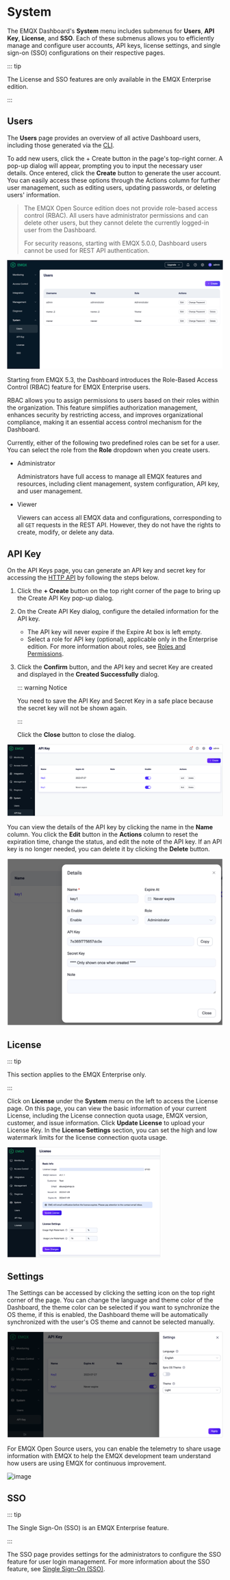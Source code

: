 # System

The EMQX Dashboard's **System** menu includes submenus for **Users**, **API Key**, **License**, and **SSO**. Each of these submenus allows you to efficiently manage and configure user accounts, API keys, license settings, and single sign-on (SSO) configurations on their respective pages.

::: tip

The License and SSO features are only available in the EMQX Enterprise edition.

:::

## Users

The **Users** page provides an overview of all active Dashboard users, including those generated via the [CLI](../admin/cli.md).

To add new users, click the + Create button in the page's top-right corner. A pop-up dialog will appear, prompting you to input the necessary user details. Once entered, click the **Create** button to generate the user account. You can easily access these options through the Actions column for further user management, such as editing users, updating passwords, or deleting users' information.

> The EMQX Open Source edition does not provide role-based access control (RBAC). All users have administrator permissions and can delete other users, but they cannot delete the currently logged-in user from the Dashboard.
>
> For security reasons, starting with EMQX 5.0.0, Dashboard users cannot be used for REST API authentication.

<img src="./assets/ee-users.png" alt="image" style="zoom:67%;" />

Starting from EMQX 5.3, the Dashboard introduces the Role-Based Access Control (RBAC) feature for EMQX Enterprise users.

RBAC allows you to assign permissions to users based on their roles within the organization. This feature simplifies authorization management, enhances security by restricting access, and improves organizational compliance, making it an essential access control mechanism for the Dashboard.

Currently, either of the following two predefined roles can be set for a user. You can select the role from the **Role** dropdown when you create users.
+ Administrator

    Administrators have full access to manage all EMQX features and resources, including client management, system configuration, API key, and user management.

+ Viewer

    Viewers can access all EMQX data and configurations, corresponding to all `GET` requests in the REST API. However, they do not have the rights to create, modify, or delete any data.

## API Key

On the API Keys page, you can generate an API key and secret key for accessing the [HTTP API](../admin/api.md) by following the steps below.

1. Click the **+ Create** button on the top right corner of the page to bring up the Create API Key pop-up dialog. 

2. On the Create API Key dialog, configure the detailed information for the API key. 

   - The API key will never expire if the Expire At box is left empty.
   - Select a role for API key (optional), applicable only in the Enterprise edition. For more information about roles, see [Roles and Permissions](../admin/api.md#roles-and-permissions).

3. Click the **Confirm** button, and the API key and secret Key are created and displayed in the **Created Successfully** dialog. 

   ::: warning Notice

   You need to save the API Key and Secret Key in a safe place because the secret key will not be shown again.

   :::

    Click the **Close** button to close the dialog.

<img src="./assets/api-key.png" alt="image" style="zoom:67%;" />

You can view the details of the API key by clicking the name in the **Name** column. You click the **Edit** button in the **Actions** column to reset the expiration time, change the status, and edit the note of the API key. If an API key is no longer needed, you can delete it by clicking the **Delete** button.

<img src="./assets/api-key-detail.png" alt="image" style="zoom:50%;" />

## License

::: tip

This section applies to the EMQX Enterprise only.

:::

Click on **License** under the **System** menu on the left to access the License page. On this page, you can view the basic information of your current License, including the License connection quota usage, EMQX version, customer, and issue information. Click **Update License** to upload your License Key. In the **License Settings** section, you can set the high and low watermark limits for the license connection quota usage.

<img src="./assets/license.png" alt="license" style="zoom:35%;" />

## Settings

The Settings can be accessed by clicking the setting icon on the top right corner of the page. You can change the language and theme color of the Dashboard, the theme color can be selected if you want to synchronize the OS theme, if this is enabled, the Dashboard theme will be automatically synchronized with the user's OS theme and cannot be selected manually. 

<img src="./assets/settings_ee.png" alt="settings_ee" style="zoom:67%;" />

For EMQX Open Source users, you can enable the telemetry to share usage information with EMQX to help the EMQX development team understand how users are using EMQX for continuous improvement.

![image](./assets/settings.png)

## SSO

::: tip

The Single Sign-On (SSO) is an EMQX Enterprise feature.

:::

The SSO page provides settings for the administrators to configure the SSO feature for user login management. For more information about the SSO feature, see [Single Sign-On (SSO)](./sso.md).

